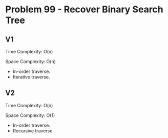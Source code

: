 # Problem 99 - Recover Binary Search Tree

## V1

Time Complexity: O(n)

Space Complexity: O(n)

- In-order traverse.
- Iterative traverse.

## V2

Time Complexity: O(n)

Space Complexity: O(1)

- In-order traverse.
- Recursive traverse.
